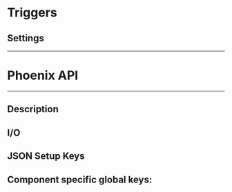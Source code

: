 # Triggers
## Settings

___
# Phoenix API
___
## Description

## I/O

## JSON Setup Keys

Component specific global keys:
- 